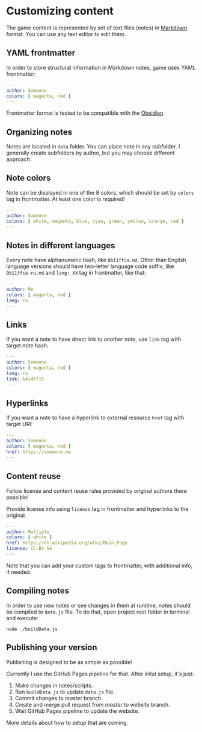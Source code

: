 # Customizing content

The game content is represented by set of text files (notes) in [Markdown](https://www.markdownguide.org/) format.
You can use any text editor to edit them.

## YAML frontmatter

In order to store structural information in Markdown notes, game uses YAML frontmatter:

```YAML
---
author: Someone
colors: [ magenta, red ]
---
```

Frontmatter format is tested to be compatible with the [Obsidian](https://obsidian.md/).

## Organizing notes

Notes are located in `data` folder. You can place note in any subfolder.
I generally create subfolders by author, but you may choose different approach.

## Note colors

Note can be displayed in one of the 8 colors, which should be set by `colors` tag in frontmatter.
At least one color is required!

```YAML
---
author: Someone
colors: [ white, magenta, blue, cyan, green, yellow, orange, red ]
---
```

## Notes in different languages

Every note have alphanumeric hash, like `0b11ffca.md`.
Other than English language versions should have two-letter language code suffix, like `0b11ffca-ru.md` and `lang: XX` tag in frontmatter, like that:

```YAML
---
author: Me
colors: [ magenta, red ]
lang: ru
---
```

## Links

If you want a note to have direct link to another note, use `link` tag with target note hash:

```YAML
---
author: Someone
colors: [ magenta, red ]
lang: ru
link: 6414ff15
---
```

## Hyperlinks

If you want a note to have a hyperlink to external resource `href` tag with target URI:

```YAML
---
author: Someone
colors: [ magenta, red ]
href: https://someone.me
---
```

## Content reuse

Follow license and content reuse rules provided by original authors there possible!

Provide license info using `license` tag in frontmatter and hyperlinks to the original.

```YAML
---
author: Multiple
colors: [ white ]
href: https://en.wikipedia.org/wiki/Main_Page
license: CC-BY-SA
---
```

Note that you can add your custom tags to frontmatter, with additional info, if needed.

## Compiling notes

In order to use new notes or see changes in them at runtime, notes should be compiled to `data.js` file.
To do that, open project root folder in terminal and execute:

```Shell
node ./buildData.js
```

## Publishing your version

Publishing is designed to be as simple as possible!

Currently I use the GitHub Pages pipeline for that. After inital setup, it's just:

1. Make changes in notes/scripts.
2. Run `buildData.js` to update `data.js` file.
3. Commit changes to *master* branch.
4. Create and merge pull request from *master* to *website* branch.
5. Wait GitHub Pages pipeline to update the website.

More details about how to setup that are coming.
